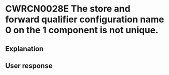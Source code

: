 # CWRCN0028E The store and forward qualifier configuration name 0 on the 1 component is not unique.

## Explanation

## User response